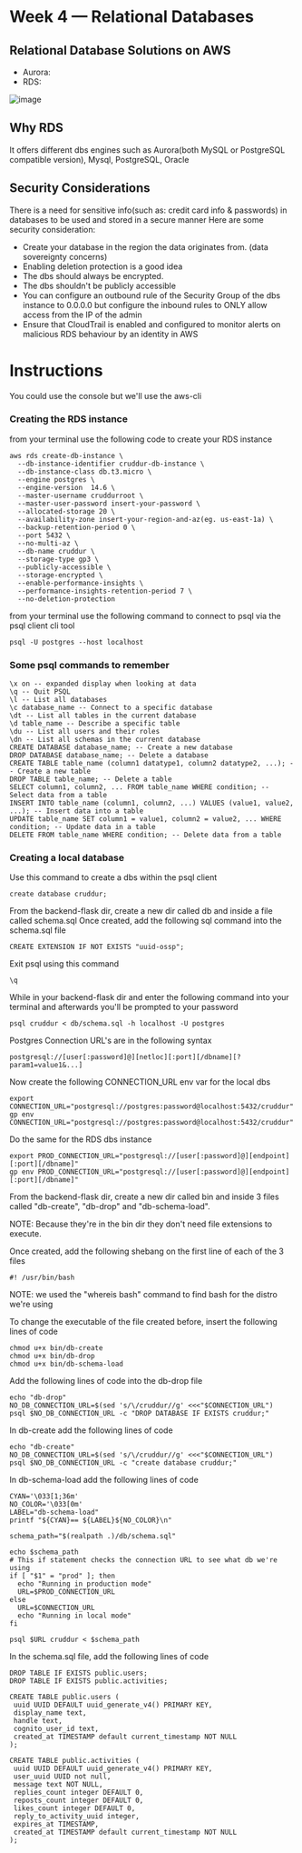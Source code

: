 # Week 4 — Relational Databases

## Relational Database Solutions on AWS
 - Aurora:
 - RDS:
 
 ![image](https://user-images.githubusercontent.com/67550608/232323190-415537c0-0e52-4323-add9-f8c3c73e55b8.png)


## Why RDS
It offers different dbs engines such as Aurora(both MySQL or PostgreSQL compatible version), Mysql, PostgreSQL, Oracle

## Security Considerations
There is a need for sensitive info(such as: credit card info & passwords) in databases to be used and stored in a secure manner
Here are some security consideration:
 - Create your database in the region the data originates from. (data sovereignty concerns)
 - Enabling deletion protection is a good idea
 - The dbs should always be encrypted.
 - The dbs shouldn't be publicly accessible
 - You can configure an outbound rule of the Security Group of the dbs instance to 0.0.0.0 but configure the inbound rules to ONLY allow access from the IP of the admin
 - Ensure that CloudTrail is enabled and configured to monitor alerts on malicious RDS behaviour by an identity in AWS

 # Instructions
 You could use the console but we'll use the aws-cli

### Creating the RDS instance
 from your terminal use the following code to create your RDS instance
 
```
aws rds create-db-instance \
  --db-instance-identifier cruddur-db-instance \
  --db-instance-class db.t3.micro \
  --engine postgres \
  --engine-version  14.6 \
  --master-username cruddurroot \
  --master-user-password insert-your-password \
  --allocated-storage 20 \
  --availability-zone insert-your-region-and-az(eg. us-east-1a) \
  --backup-retention-period 0 \
  --port 5432 \
  --no-multi-az \
  --db-name cruddur \
  --storage-type gp3 \
  --publicly-accessible \
  --storage-encrypted \
  --enable-performance-insights \
  --performance-insights-retention-period 7 \
  --no-deletion-protection
```

from your terminal use the following command to connect to psql via the psql client cli tool
```
psql -U postgres --host localhost
```

### Some psql commands to remember
```
\x on -- expanded display when looking at data
\q -- Quit PSQL
\l -- List all databases
\c database_name -- Connect to a specific database
\dt -- List all tables in the current database
\d table_name -- Describe a specific table
\du -- List all users and their roles
\dn -- List all schemas in the current database
CREATE DATABASE database_name; -- Create a new database
DROP DATABASE database_name; -- Delete a database
CREATE TABLE table_name (column1 datatype1, column2 datatype2, ...); -- Create a new table
DROP TABLE table_name; -- Delete a table
SELECT column1, column2, ... FROM table_name WHERE condition; -- Select data from a table
INSERT INTO table_name (column1, column2, ...) VALUES (value1, value2, ...); -- Insert data into a table
UPDATE table_name SET column1 = value1, column2 = value2, ... WHERE condition; -- Update data in a table
DELETE FROM table_name WHERE condition; -- Delete data from a table
```

### Creating a local database
Use this command to create a dbs within the psql client
```
create database cruddur;
```
From the backend-flask dir, create a new dir called db and inside a file called schema.sql
Once created, add the following sql command into the schema.sql file
```
CREATE EXTENSION IF NOT EXISTS "uuid-ossp";
```

Exit psql using this command
```
\q
```

While in your backend-flask dir and enter the following command into your terminal and afterwards you'll be prompted to your password
```
psql cruddur < db/schema.sql -h localhost -U postgres
```

Postgres Connection URL's are in the following syntax
```
postgresql://[user[:password]@][netloc][:port][/dbname][?param1=value1&...]
```

Now create the following CONNECTION_URL env var for the local dbs
```
export CONNECTION_URL="postgresql://postgres:password@localhost:5432/cruddur"
gp env CONNECTION_URL="postgresql://postgres:password@localhost:5432/cruddur"
```

Do the same for the RDS dbs instance
```
export PROD_CONNECTION_URL="postgresql://[user[:password]@][endpoint][:port][/dbname]"
gp env PROD_CONNECTION_URL="postgresql://[user[:password]@][endpoint][:port][/dbname]"

```

From the backend-flask dir, create a new dir called bin and inside 3 files called "db-create", "db-drop" and "db-schema-load". 

NOTE: Because they're in the bin dir they don't need file extensions to execute.

Once created, add the following shebang on the first line of each of the 3 files
```
#! /usr/bin/bash
```
NOTE: we used the "whereis bash" command to find bash for the distro we're using


To change the executable of the file created before, insert the following lines of code
```
chmod u+x bin/db-create
chmod u+x bin/db-drop
chmod u+x bin/db-schema-load
```

Add the following lines of code into the db-drop file
```
echo "db-drop"
NO_DB_CONNECTION_URL=$(sed 's/\/cruddur//g' <<<"$CONNECTION_URL")
psql $NO_DB_CONNECTION_URL -c "DROP DATABASE IF EXISTS cruddur;"
```

In db-create add the following lines of code
```
echo "db-create"
NO_DB_CONNECTION_URL=$(sed 's/\/cruddur//g' <<<"$CONNECTION_URL")
psql $NO_DB_CONNECTION_URL -c "create database cruddur;"

```

In db-schema-load add the following lines of code
```
CYAN='\033[1;36m'
NO_COLOR='\033[0m'
LABEL="db-schema-load"
printf "${CYAN}== ${LABEL}${NO_COLOR}\n"

schema_path="$(realpath .)/db/schema.sql"

echo $schema_path
# This if statement checks the connection URL to see what db we're using
if [ "$1" = "prod" ]; then
  echo "Running in production mode"
  URL=$PROD_CONNECTION_URL
else
  URL=$CONNECTION_URL
  echo "Running in local mode"
fi

psql $URL cruddur < $schema_path
```

In the schema.sql file, add the following lines of code
```
DROP TABLE IF EXISTS public.users;
DROP TABLE IF EXISTS public.activities;

CREATE TABLE public.users (
 uuid UUID DEFAULT uuid_generate_v4() PRIMARY KEY,
 display_name text,
 handle text,
 cognito_user_id text,
 created_at TIMESTAMP default current_timestamp NOT NULL
);

CREATE TABLE public.activities (
 uuid UUID DEFAULT uuid_generate_v4() PRIMARY KEY,
 user_uuid UUID not null,
 message text NOT NULL,
 replies_count integer DEFAULT 0,
 reposts_count integer DEFAULT 0,
 likes_count integer DEFAULT 0,
 reply_to_activity_uuid integer,
 expires_at TIMESTAMP,
 created_at TIMESTAMP default current_timestamp NOT NULL
);
```






